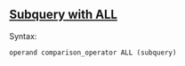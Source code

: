 
## [Subquery with ALL](https://dev.mysql.com/doc/refman/8.0/en/all-subqueries.html)

Syntax:
```
operand comparison_operator ALL (subquery)
```

